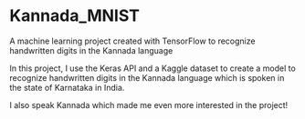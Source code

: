 # Kannada_MNIST
A machine learning project created with TensorFlow to recognize handwritten digits in the Kannada language

In this project, I use the Keras API and a Kaggle dataset to create a model to recognize handwritten digits in the Kannada language
which is spoken in the state of Karnataka in India.

I also speak Kannada which made me even more interested in the project!
